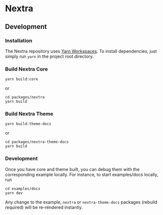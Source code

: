 # Nextra

## Development

### Installation

The Nextra repository uses [Yarn Workspaces](https://classic.yarnpkg.com/en/docs/workspaces). To install dependencies, just simply run `yarn` in the project root directory.

### Build Nextra Core

```
yarn build:core
```

or

```
cd packages/nextra
yarn build
```

### Build Nextra Theme

```
yarn build:theme-docs
```

or

```
cd packages/nextra-theme-docs
yarn build
```

### Development

Once you have core and theme built, you can debug them with the corresponding example locally. For instance, to start examples/docs locally, run 

```
cd examples/docs
yarn dev
```

Any change to the example, `nextra` or `nextra-theme-docs` packages (rebuild required) will be re-rendered instantly.
